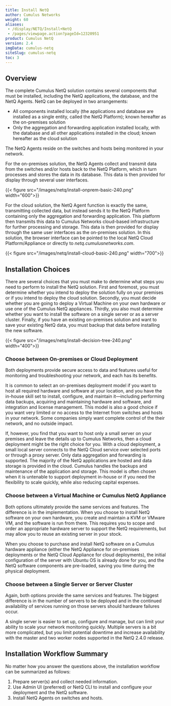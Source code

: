 ```yaml
---
title: Install NetQ
author: Cumulus Networks
weight: 60
aliases:
 - /display/NETQ/Install+NetQ
 - /pages/viewpage.action?pageId=12320951
product: Cumulus NetQ
version: 2.4
imgData: cumulus-netq
siteSlug: cumulus-netq
toc: 3
---
```


## Overview

The complete Cumulus NetQ solution contains several components that must be installed, including the NetQ applications, the database, and the NetQ Agents. NetQ can be deployed in two arrangements:

- All components installed locally (the applications and database are installed as a single entity, called the NetQ Platform); known hereafter as the on-premises solution
- Only the aggregation and forwarding application installed locally, with the database and all other applications installed in the cloud; known hereafter as the cloud solution

The NetQ Agents reside on the switches and hosts being monitored in your network.

For the on-premises solution, the NetQ Agents collect and transmit data from the switches and/or hosts back to the NetQ Platform, which in turn processes and stores the data in its database. This data is then provided for display through several user interfaces.

{{< figure src="/images/netq/install-onprem-basic-240.png" width="600">}}

For the cloud solution, the NetQ Agent function is exactly the same, transmitting collected data, but instead sends it to the NetQ Platform containing only the aggregation and forwarding application. This platform then transmits this data to Cumulus Networks cloud-based infrastructure for further processing and storage. This data is then provided for display through the same user interfaces as the on-premises solution. In this solution, the browser interface can be pointed to the local NetQ Cloud Platform/Appliance or directly to *netq.cumulusnetworks.com*.

{{< figure src="/images/netq/install-cloud-basic-240.png" width="700">}}

## Installation Choices

There are several choices that you must make to determine what steps you need to perform to install the NetQ solution. First and foremost, you must determine whether you intend to deploy the solution fully on your premises or if you intend to deploy the cloud solution. Secondly, you must decide whether you are going to deploy a Virtual Machine on your own hardware or use one of the Cumulus NetQ appliances. Thirdly, you also must determine whether you want to install the software on a single server or as a server cluster. Finally, if you have an existing on-premises solution and want to save your existing NetQ data, you must backup that data before installing the new software.

{{< figure src="/images/netq/install-decision-tree-240.png" width="400">}}

### Choose between On-premises or Cloud Deployment

Both deployments provide secure access to data and features useful for monitoring and troubleshooting your network, and each has its benefits.

It is common to select an on-premises deployment model if you want to host all required hardware and software at your location, and you have the in-house skill set to install, configure, and maintain it—including performing data backups, acquiring and maintaining hardware and software, and integration and license management. This model is also a good choice if you want very limited or no access to the Internet from switches and hosts in your network. Some companies simply want complete control of the their network, and no outside impact.

If, however, you find that you want to host only a small server on your premises and leave the details up to Cumulus Networks, then a cloud deployment might be the right choice for you. With a cloud deployment, a small local server connects to the NetQ Cloud service over selected ports or through a proxy server. Only data aggregation and forwarding is supported. The majority of the NetQ applications are hosted and data storage is provided in the cloud. Cumulus handles the backups and maintenance of the application and storage. This model is often chosen when it is untenable to support deployment in-house or if you need the flexibility to scale quickly, while also reducing capital expenses.

### Choose between a Virtual Machine or Cumulus NetQ Appliance

Both options ultimately provide the same services and features. The difference is in the implementation. When you choose to install NetQ software on your own hardware, you create and maintain a KVM or VMware VM, and the software is run from there. This requires you to scope and order an appropriate hardware server to support the NetQ requirements, but may allow you to reuse an existing server in your stock.

When you choose to purchase and install NetQ software on a Cumulus hardware appliance (either the NetQ Appliance for on-premises deployments or the NetQ Cloud Appliance for cloud deployments), the initial configuration of the server with Ubuntu OS is already done for you, and the NetQ software components are pre-loaded, saving you time during the physical deployment.

### Choose between a Single Server or Server Cluster

Again, both options provide the same services and features. The biggest difference is in the number of servers to be deployed and in the continued availability of services running on those servers should hardware failures occur.

A single server is easier to set up, configure and manage, but can limit your ability to scale your network monitoring quickly. Multiple servers is a bit more complicated, but you limit potential downtime and increase availability with the master and two worker nodes supported in the NetQ 2.4.0 release. 

<!-- For more detail about clustering, refer to [Server Clustering](tbd). -->

## Installation Workflow Summary

No matter how you answer the questions above, the installation workflow can be summarized as follows:

1. Prepare server(s) and collect needed information.
2. Use Admin UI (preferred) or NetQ CLI to install and configure your deployment and the NetQ software.
3. Install NetQ Agents on switches and hosts.

<!-- ## Get Started

Follow the instructions contained in the section identified in these tables based on your answers to the installation choices you have made.

### Single Server

| On Prem/ Cloud | VM + Your HW/ Cumulus NetQ HW | Get Started Here |
| ---- | ---- | ---- |
| On premises | VM + your hardware | [Prepare Your Hardware and VM for a NetQ On-premises Deployment](x) |
| On premises | NetQ 2.4 Appliance | [Prepare Your New NetQ Appliance for a NetQ On-premises Deployment](x) |
| Cloud | VM + your hardware | [Prepare Your Hardware and VM for a NetQ Cloud Deployment](x) |
| Cloud | NetQ 2.4 Cloud Appliance | [Prepare Your New NetQ Cloud Appliance for a NetQ Cloud Deployment](x) |
| On premises, cloud | NetQ 2.3 and earlier Appliances | [Prepare Your Existing NetQ Appliances for a NetQ 2.4 Deployment](x) |

### Server Cluster

| On Prem/ Cloud | VM + Your HW/ Cumulus NetQ HW | Get Started Here |
| ---- | ---- | ---- |
| On premises | VM + your hardware | [Prepare Your Hardware and VM for a NetQ On-premises Cluster Deployment](x) |
| On premises | NetQ Appliance | [Prepare Your New NetQ Appliances for a NetQ On-premises Cluster Deployment](x) |
| Cloud | VM + your hardware | [Prepare Your Hardware and VM for a NetQ Cloud Cluster Deployment](x) |
| Cloud | NetQ Cloud Appliance | [Prepare Your New NetQ Cloud Appliance for a NetQ Cloud Cluster Deployment](x) |
| On premises, cloud | NetQ 2.3 and earlier Appliances | [Prepare Your Existing NetQ Appliances for a NetQ 2.4 Cluster Deployment](x) |

After you have completed the necessary preparations, you can install the NetQ software and Agents. -->